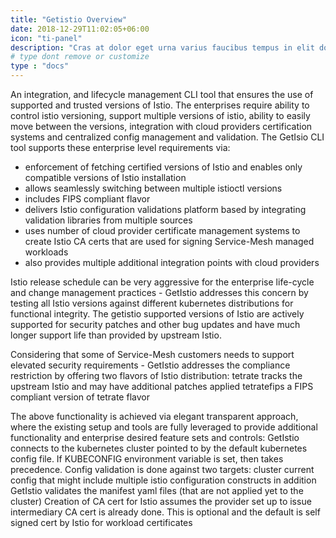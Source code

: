 ```yaml
---
title: "Getistio Overview"
date: 2018-12-29T11:02:05+06:00
icon: "ti-panel"
description: "Cras at dolor eget urna varius faucibus tempus in elit dolor sit amet."
# type dont remove or customize
type : "docs"
---
```

An integration, and lifecycle management CLI tool that ensures the use of supported and trusted versions of Istio. The enterprises require ability to control istio versioning, support multiple versions of istio, ability to easily move between the versions, integration with cloud providers certification systems and centralized config management and validation. The GetIsio CLI tool supports these enterprise level requirements via:
- enforcement of fetching certified versions of Istio and enables only compatible versions of Istio installation
- allows seamlessly switching between multiple istioctl versions
- includes FIPS compliant flavor
- delivers Istio configuration validations platform based by integrating validation libraries from multiple sources
- uses number of cloud provider certificate management systems to create Istio CA certs that are used for signing Service-Mesh managed workloads 
- also provides multiple additional integration points with cloud providers

Istio release schedule can be very aggressive for the enterprise life-cycle and change management practices - GetIstio addresses this concern by testing all Istio versions against different kubernetes distributions for functional integrity. The getistio supported versions of Istio are actively supported for security patches and other bug updates and have much longer support life than provided by upstream Istio.


Considering that some of Service-Mesh customers needs to support elevated security requirements - GetIstio addresses the compliance restriction by offering two flavors of Istio distribution:
tetrate tracks the upstream Istio and may have additional patches applied
tetratefips a FIPS compliant version of tetrate flavor

The above functionality is achieved via elegant transparent approach, where the existing setup and tools are fully leveraged to provide additional functionality and enterprise desired feature sets and controls:
GetIstio connects to the kubernetes cluster pointed to by the default kubernetes config file. If KUBECONFIG environment variable is set, then takes precedence.
Config validation is done against two targets:
cluster current config that might include multiple istio configuration constructs
in addition GetIstio validates the manifest yaml files (that are not applied yet to the cluster)
Creation of CA cert for Istio assumes the provider set up to issue intermediary CA cert is already done. This is optional and the default is self signed cert by Istio for workload certificates
